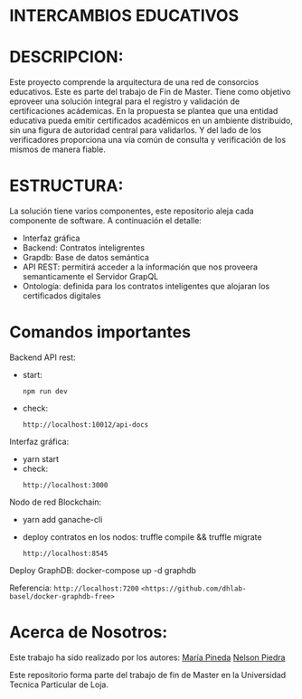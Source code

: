 # INTERCAMBIOS EDUCATIVOS

# DESCRIPCION:
Este proyecto comprende la arquitectura de una red de consorcios educativos. Este es parte
del trabajo de Fin de Master. Tiene como objetivo  eproveer una solución integral para el registro y validación de certificaciones acádemicas. En la propuesta  se plantea que una entidad educativa pueda emitir certificados académicos en un ambiente distribuido, sin una figura de autoridad central para validarlos. Y del lado de los verificadores proporciona una vía común de consulta y verificación de los mismos de manera fiable.

# ESTRUCTURA:
La solución tiene varios componentes, este repositorio aleja cada componente de software. A continuación el detalle:

- Interfaz gráfica
- Backend: Contratos inteligrentes
- Grapdb: Base de datos semántica
- API REST: permitirá acceder a la información que nos proveera semanticamente el Servidor GrapQL
- Ontología: definida para los contratos inteligentes que alojaran los certificados digitales

# Comandos importantes

Backend API rest:
  - start:
    ```
    npm run dev
    ```
  - check:
    ```
    http://localhost:10012/api-docs
    ```

Interfaz gráfica:
  - yarn start
  - check:
    ```
    http://localhost:3000
    ```

Nodo de red Blockchain:
  - yarn add ganache-cli

  - deploy contratos en los nodos:
    truffle compile && truffle migrate
    ```
    http://localhost:8545
    ```

Deploy GraphDB:
   docker-compose up -d graphdb

  Referencia:
    ```
    http://localhost:7200
    ```
    ```
    <https://github.com/dhlab-basel/docker-graphdb-free>
    ```

# Acerca de Nosotros:

Este trabajo ha sido realizado por los autores:
 [María Pineda](https://www.linkedin.com/in/maria-pineda-7046424b/)
 [Nelson Piedra](http://investigacion.utpl.edu.ec/nopiedra)

Este repositorio forma parte del trabajo de fin de Master en la Universidad Tecnica Particular de Loja.